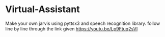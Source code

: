 # Virtual-Assistant
Make your own jarvis using pyttsx3 and speech recognition library.
follow line by line through the link given https://youtu.be/Lp9Ftuq2sVI
